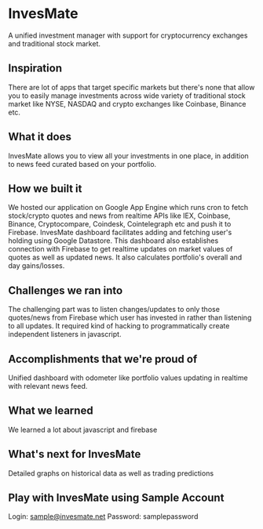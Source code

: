 # InvesMate
A unified investment manager with support for cryptocurrency exchanges and traditional stock market.

## Inspiration
There are lot of apps that target specific markets but there's none that allow you to easily manage investments across wide variety of traditional stock market like NYSE, NASDAQ and crypto exchanges like Coinbase, Binance etc.

## What it does
InvesMate allows you to view all your investments in one place, in addition to news feed curated based on your portfolio.

## How we built it
We hosted our application on Google App Engine which runs cron to fetch stock/crypto quotes and news from realtime APIs like IEX, Coinbase, Binance, Cryptocompare, Coindesk, Cointelegraph etc and push it to Firebase. InvesMate dashboard facilitates adding and fetching user's holding using Google Datastore. This dashboard also establishes connection with Firebase to get realtime updates on market values of quotes as well as updated news. It also calculates portfolio's overall and day gains/losses.

## Challenges we ran into
The challenging part was to listen changes/updates to only those quotes/news from Firebase which user has invested in rather than listening to all updates. It required kind of hacking to programmatically create independent listeners in javascript. 

## Accomplishments that we're proud of
Unified dashboard with odometer like portfolio values updating in realtime with relevant news feed.

## What we learned
We learned a lot about javascript and firebase

## What's next for InvesMate
Detailed graphs on historical data as well as trading predictions

## Play with InvesMate using Sample Account
Login: sample@invesmate.net
Password: samplepassword
